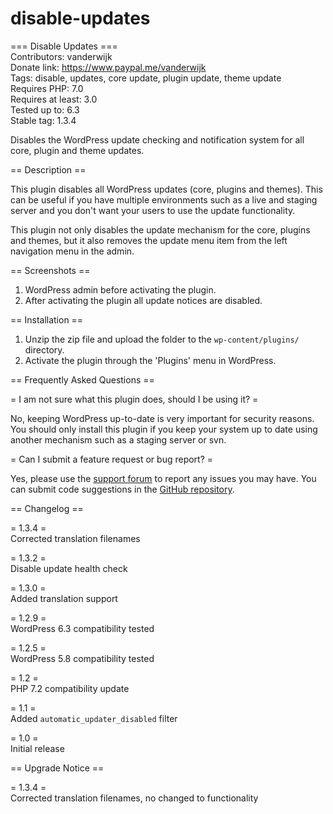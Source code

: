 # disable-updates

=== Disable Updates ===  
Contributors: vanderwijk  
Donate link:  https://www.paypal.me/vanderwijk  
Tags: disable, updates, core update, plugin update, theme update  
Requires PHP: 7.0  
Requires at least: 3.0  
Tested up to: 6.3  
Stable tag: 1.3.4  

Disables the WordPress update checking and notification system for all core, plugin and theme updates.

== Description ==

This plugin disables all WordPress updates (core, plugins and themes). This can be useful if you have multiple environments such as a live and staging server and you don't want your users to use the update functionality.

This plugin not only disables the update mechanism for the core, plugins and themes, but it also removes the update menu item from the left navigation menu in the admin.

== Screenshots ==

1. WordPress admin before activating the plugin.
2. After activating the plugin all update notices are disabled.

== Installation ==

1. Unzip the zip file and upload the folder to the `wp-content/plugins/` directory.
2. Activate the plugin through the 'Plugins' menu in WordPress.

== Frequently Asked Questions ==

= I am not sure what this plugin does, should I be using it? =

No, keeping WordPress up-to-date is very important for security reasons. You should only install this plugin if you keep your system up to date using another mechanism such as a staging server or svn.

= Can I submit a feature request or bug report? =

Yes, please use the [support forum](https://wordpress.org/support/plugin/disable-updates/) to report any issues you may have. You can submit code suggestions in the [GitHub repository](https://github.com/vanderwijk/disable-updates).

== Changelog ==

= 1.3.4 =  
Corrected translation filenames

= 1.3.2 =  
Disable update health check

= 1.3.0 =  
Added translation support

= 1.2.9 =  
WordPress 6.3 compatibility tested

= 1.2.5 =  
WordPress 5.8 compatibility tested

= 1.2 =  
PHP 7.2 compatibility update

= 1.1 =  
Added `automatic_updater_disabled` filter

= 1.0 =  
Initial release

== Upgrade Notice ==

= 1.3.4 =  
Corrected translation filenames, no changed to functionality